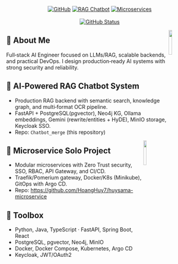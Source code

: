 <p align="center">
<a href="https://github.com/HoangHuy7"><img alt="GitHub" src="https://img.shields.io/badge/GitHub-@HoangHuy7-181717?logo=github"/></a>
<a href="https://github.com/HoangHuy7/Chatbot_merge"><img alt="RAG Chatbot" src="https://img.shields.io/badge/Project-RAG%20Chatbot-0b5fff?logo=fastapi&logoColor=white"/></a>
<a href="https://github.com/HoangHuy7/huysama-microservice"><img alt="Microservices" src="https://img.shields.io/badge/Project-Microservices-2bbc8a?logo=spring&logoColor=white"/></a></br></br>
<a href="https://github.com/HoangHuy7"><img alt="GitHub Status" src="https://github-readme-stats.vercel.app/api?username=HoangHuy7&hide=contribs&show_icons=true&include_all_commits=true&count_private=true"/></a>
</p>

<a href="https://github.com/HoangHuy7/Chatbot_merge">
<img src="keycloak_theme/alfinac/alfinac-keycloak-theme/login/resources/img/logo.png" width="13%" align="right"/>
</a>

## 👋 About Me

Full‑stack AI Engineer focused on LLMs/RAG, scalable backends, and practical DevOps. I design production‑ready AI systems with strong security and reliability.

## 🧠 AI‑Powered RAG Chatbot System
- Production RAG backend with semantic search, knowledge graph, and multi‑format OCR pipeline.
- FastAPI + PostgreSQL(pgvector), Neo4j KG, Ollama embeddings, Gemini (rewrite/entities + HyDE), MinIO storage, Keycloak SSO.
- Repo: `Chatbot_merge` (this repository)

<a href="https://github.com/HoangHuy7/huysama-microservice">
<img src="keycloak_theme/bee/alfresco-keycloak-theme/login/resources/img/alfresco-logo.svg" width="13%" align="right"/>
</a>

## 🧩 Microservice Solo Project
- Modular microservices with Zero Trust security, SSO, RBAC, API Gateway, and CI/CD.
- Traefik/Pomerium gateway, Docker/K8s (Minikube), GitOps with Argo CD.
- Repo: https://github.com/HoangHuy7/huysama-microservice

## 🧰 Toolbox
- Python, Java, TypeScript · FastAPI, Spring Boot, React
- PostgreSQL, pgvector, Neo4j, MinIO
- Docker, Docker Compose, Kubernetes, Argo CD
- Keycloak, JWT/OAuth2


